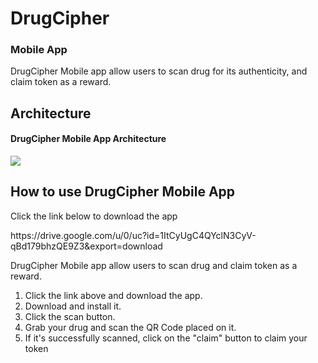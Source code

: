 <h1>DrugCipher</h1>
<h3>Mobile App</h3>
<p>DrugCipher Mobile app allow users to scan drug for its authenticity,  and claim token as a reward.</p>

<h2>Architecture</h2>
<h4>DrugCipher Mobile App Architecture</h4>
<img src="https://res.cloudinary.com/dx5ilizca/image/upload/v1669375286/DrugCipher-Mobile_App_x7qx2j.png">

<h2>How to use DrugCipher Mobile App</h2>
<p>Click the link below to download the app</p>
<p>https://drive.google.com/u/0/uc?id=1ItCyUgC4QYclN3CyV-qBd179bhzQE9Z3&export=download</p>
<p>DrugCipher Mobile app allow users to scan drug and claim token as a reward.</p>
<ol>
<li>Click the link above and download the app.</li>
<li>Download and install it.</li>
<li>Click the scan button.</li>
<li>Grab your drug and scan the QR Code placed on it.</li>
<li>If it's successfully scanned, click on the "claim" button to claim your token</li>
</ol>
